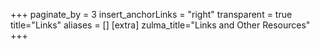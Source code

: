 +++
paginate_by = 3
insert_anchorLinks = "right"
transparent = true
title="Links"
aliases = []
[extra]
zulma_title="Links and Other Resources"
+++
